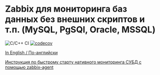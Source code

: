 # Zabbix для мониторинга баз данных без внешних скриптов и т.п. (MySQL, PgSQl, Oracle, MSSQL)

![C/C++ CI](https://github.com/CHERTS/zabbix_dbmon/workflows/C/C++%20CI/badge.svg)
[![codecov](https://codecov.io/gh/CHERTS/zabbix_dbmon/branch/master/graph/badge.svg?token=P0VGHVU4HE)](https://codecov.io/gh/CHERTS/zabbix_dbmon)

[In English / По-английски](README.md)

[Инструкция по быстрому старту нативного мониторинга СУБД с помощью zabbix-agent](HOWTO_START_DBMON.ru.md)

